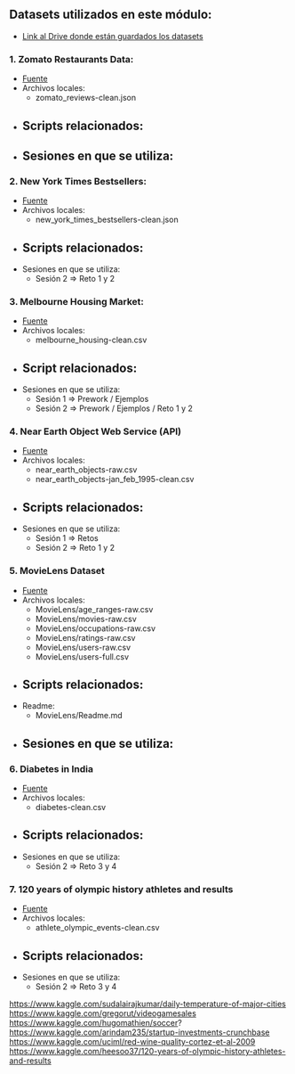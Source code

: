 ## Datasets utilizados en este módulo:

- [Link al Drive donde están guardados los datasets](https://drive.google.com/drive/u/1/folders/1oXUNacyjuHpGBkmESnKIDA5s03UnS8Vg)

### 1. Zomato Restaurants Data:

- [Fuente](https://www.kaggle.com/shrutimehta/zomato-restaurants-data)
- Archivos locales:
  - zomato_reviews-clean.json
- Scripts relacionados:
  - 
- Sesiones en que se utiliza:
  -
  
### 2. New York Times Bestsellers:

- [Fuente](https://www.kaggle.com/cmenca/new-york-times-hardcover-fiction-best-sellers)
- Archivos locales:
  - new_york_times_bestsellers-clean.json
- Scripts relacionados:
  - 
- Sesiones en que se utiliza:
  - Sesión 2 => Reto 1 y 2
  
### 3. Melbourne Housing Market:

- [Fuente](https://www.kaggle.com/anthonypino/melbourne-housing-market)
- Archivos locales:
  - melbourne_housing-clean.csv
- Script relacionados:
  - 
- Sesiones en que se utiliza:
  - Sesión 1 => Prework / Ejemplos
  - Sesión 2 => Prework / Ejemplos / Reto 1 y 2
  
### 4. Near Earth Object Web Service (API)

- [Fuente](https://api.nasa.gov/)
- Archivos locales:
  - near_earth_objects-raw.csv
  - near_earth_objects-jan_feb_1995-clean.csv
- Scripts relacionados:
  - 
- Sesiones en que se utiliza:
  - Sesión 1 => Retos
  - Sesión 2 => Reto 1 y 2
  
### 5. MovieLens Dataset

- [Fuente](http://files.grouplens.org/datasets/movielens)
- Archivos locales:
  - MovieLens/age_ranges-raw.csv
  - MovieLens/movies-raw.csv
  - MovieLens/occupations-raw.csv
  - MovieLens/ratings-raw.csv
  - MovieLens/users-raw.csv
  - MovieLens/users-full.csv
- Scripts relacionados:
  - 
- Readme:
  - MovieLens/Readme.md
- Sesiones en que se utiliza:
  - 
  
### 6. Diabetes in India

- [Fuente](https://www.kaggle.com/uciml/pima-indians-diabetes-database)
- Archivos locales:
  - diabetes-clean.csv
- Scripts relacionados:
  - 
- Sesiones en que se utiliza:
  - Sesión 2 => Reto 3 y 4
  
### 7. 120 years of olympic history athletes and results

- [Fuente](https://www.kaggle.com/heesoo37/120-years-of-olympic-history-athletes-and-results)
- Archivos locales:
  - athlete_olympic_events-clean.csv
- Scripts relacionados:
  - 
- Sesiones en que se utiliza:
  - Sesión 2 => Reto 3 y 4
  
https://www.kaggle.com/sudalairajkumar/daily-temperature-of-major-cities
https://www.kaggle.com/gregorut/videogamesales
https://www.kaggle.com/hugomathien/soccer?
https://www.kaggle.com/arindam235/startup-investments-crunchbase
https://www.kaggle.com/uciml/red-wine-quality-cortez-et-al-2009
https://www.kaggle.com/heesoo37/120-years-of-olympic-history-athletes-and-results